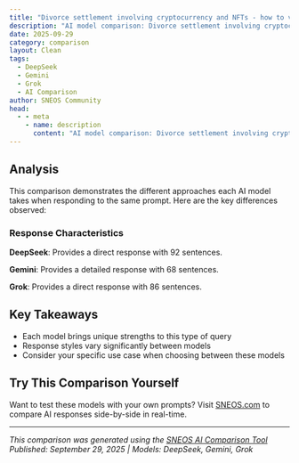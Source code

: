 ```yaml
---
title: "Divorce settlement involving cryptocurrency and NFTs - how to value and divide digital assets"
description: "AI model comparison: Divorce settlement involving cryptocurrency and NFTs - how to value and divide digital assets..."
date: 2025-09-29
category: comparison
layout: Clean
tags:
  - DeepSeek
  - Gemini
  - Grok
  - AI Comparison
author: SNEOS Community
head:
  - - meta
    - name: description
      content: "AI model comparison: Divorce settlement involving cryptocurrency and NFTs - how to value and divide digital assets..."
---
```


<ChatComparison
  title="Divorce settlement involving cryptocurrency and NFTs - how to value and divide digital assets"
  prompt="Divorce settlement involving cryptocurrency and NFTs - how to value and divide digital assets"
  :responses='{"DeepSeek": "Of course. Divorce settlements involving cryptocurrency and Non-Fungible Tokens (NFTs) present unique challenges, but they are treated as property by courts and must be valued and divided. Here is a comprehensive guide to the process.\n\n### Core Legal Principle: Digital Assets are Marital Property\n\nFirst and foremost, in the eyes of the law (in most jurisdictions), cryptocurrency and NFTs are not fundamentally different from a bank account, a stock portfolio, or a piece of art. The key question is: **Were they acquired during the marriage?**\n\n* **If acquired during the marriage:** They are considered **marital property** and are subject to equitable distribution (or community property laws, depending on your state/country).\n* **If acquired before the marriage or via inheritance/gift:** They may be considered **separate property**, but any increase in value during the marriage might be subject to division.\n\n---\n\n### Step 1: Full and Frank Disclosure (The Biggest Hurdle)\n\nThis is the most critical step. Hiding assets in a divorce is illegal and can result in severe penalties, including being held in contempt of court, losing the right to the hidden assets, and paying the other side\u0027s legal fees.\n\n**How to Ensure Disclosure:**\n* **Formal Discovery:** Your attorney can use legal tools like **Interrogatories** (written questions), **Requests for Production of Documents**, and **Depositions** to formally demand information.\n* **Specific Questions to Ask:**\n * \u0022Have you ever owned, traded, or held any cryptocurrency or digital assets?\u0022\n * \u0022Identify all cryptocurrency exchanges you have accounts with (e.g., Coinbase, Binance, Kraken).\u0022\n * \u0022Provide all public wallet addresses you control.\u0022\n * \u0022Provide private keys and seed phrases for all wallets.\u0022 *(Note: This is a very sensitive request and may be contested on security grounds. Often, a verified statement of holdings is sufficient.)*\n* **Forensic Tracing:** A forensic accountant or a specialized crypto tracing firm can be hired to analyze bank statements, blockchain data, and exchange records to uncover hidden or undisclosed assets.\n\n---\n\n### Step 2: Valuing the Digital Assets\n\nThis is where the complexity lies, as values can be extremely volatile.\n\n#### A) Valuing Cryptocurrency (e.g., Bitcoin, Ethereum)\n\nThis is relatively straightforward.\n1. **Identify the Holdings:** Determine the exact type and amount of each coin (e.g., 1.5 BTC, 15 ETH).\n2. **Establish a Valuation Date:** The value must be calculated as of a specific date, typically:\n * **Date of Separation**\n * **Date of Filing for Divorce**\n * **Date of Trial**\n * *(Your attorney will advise on the standard in your jurisdiction.)*\n3. **Find the Fair Market Value:** Use a reputable price aggregator (like CoinMarketCap or CoinGecko) or the closing price on a major exchange (like Coinbase) on the chosen valuation date.\n\n\u003E **Example:** If you have 5 ETH and the price on the date of separation was $2,000 per ETH, the marital value is $10,000.\n\n#### B) Valuing NFTs (The Greater Challenge)\n\nNFTs are unique, and their value is highly subjective. Methods include:\n1. **Last Sale Price:** The most recent price for which the NFT was sold on a marketplace like OpenSea or Blur. This is a good starting point but may not reflect current value.\n2. **Floor Price:** The lowest listed price for an NFT in the same collection. This provides a baseline \u0022liquidation\u0022 value but may significantly undervalue a rare or prized asset.\n3. **Appraised Value:** For high-value or unique NFTs, you may need to hire a specialist appraiser. They will consider:\n * **Rarity \u0026 Traits:** Specific attributes that make the NFT more or less valuable within its collection.\n * **Project Utility \u0026 Roadmap:** Does owning the NFT grant access to a community, a game, or future airdrops?\n * **Market Sentiment \u0026 Hype:** The overall health and popularity of the project.\n * **Comparable Sales:** Recent sales of NFTs with similar traits and rarity.\n4. **Owner\u0027s Stated Value:** The owner\u0027s own estimate, but this is often contested and should be verified.\n\n---\n\n### Step 3: Dividing the Assets\n\nOnce the assets are identified and valued, the court will divide them \u0022equitably\u0022 (fairly, not necessarily equally). Common solutions include:\n\n1. **Buyout:** One spouse keeps the entire digital asset portfolio and \u0022buys out\u0022 the other spouse\u0027s share with other marital property of equivalent value (e.g., cash from a bank account, equity in the house).\n2. **In-Kind Division:** The assets are physically divided.\n * **For Crypto:** This is simple. The owning spouse can send the other spouse their share directly to their wallet. For example, if the couple has 10 ETH to split, 5 ETH can be transferred.\n * **For NFTs:** This is more complex. You might agree that one spouse keeps NFT \u0022A\u0022 and the other keeps NFT \u0022B,\u0022 provided they are of similar value. Fractional ownership of a single NFT is technically possible but legally messy and generally not recommended.\n3. **Liquidation and Split:** The assets are sold on the open market, and the proceeds are split. This is the cleanest method but may trigger tax consequences and means both parties lose any potential future appreciation.\n4. **Continuing Co-ownership:** This is **highly discouraged**. It forces a financial relationship to continue post-divorce and can lead to endless disputes over when to sell, security, and management.\n\n---\n\n### Crucial Practical and Legal Considerations\n\n* **Tax Implications (VERY IMPORTANT):**\n * Selling, trading, or spending crypto is a **taxable event**. Transferring it as part of a divorce settlement under a formal agreement is generally **not a taxable event** (in the U.S., per IRC \u00A7 1041).\n * However, the spouse who receives the assets inherits the original **cost basis**. When they later sell, they will owe capital gains tax on the entire appreciation since the asset was originally purchased.\n * **Document the cost basis and date of acquisition for all assets.**\n\n* **Security and Transfer:**\n * Ensure the receiving spouse is educated on crypto security (hardware wallets, seed phrases) before any transfer is made. A lost seed phrase means lost funds forever.\n * Transfers should be done in a secure, documented manner.\n\n* **Jurisdiction:** Laws regarding digital assets in divorce are still evolving. It is critical to work with a **family law attorney who has experience with cryptocurrency** or is willing to consult with experts.\n\n### Actionable Checklist for Your Divorce\n\n1. **Do Not Hide Assets:** The risks far outweigh any potential reward.\n2. **Hire the Right Attorney:** Find a lawyer who understands this asset class.\n3. **Gather Your Own Records:** If you are the non-owning spouse, gather any evidence you have (emails, texts, bank statements showing transfers to exchanges).\n4. **Secure Your Share:** If you are to receive digital assets, set up your own secure wallet (preferably a hardware wallet) on a reputable exchange or in a self-custodied wallet. Do not have the other spouse hold them for you.\n5. **Involve Experts Early:** Consider hiring a forensic accountant or valuation expert from the outset if you suspect hidden assets or the portfolio is large and complex.\n\nIn summary, while complex, the process mirrors that of other complex assets: **Disclose, Value, Divide.** Success hinges on transparency, proper valuation, and careful planning for the transfer and tax implications.", "Gemini": "Dividing digital assets like cryptocurrency and NFTs in a divorce settlement can be complex, as these assets are relatively new and their value can be highly volatile. Here\u0027s a breakdown of how to approach valuation and division:\n\n**I. Disclosure and Discovery: The First, Crucial Step**\n\n* **Full Disclosure is Key:** Both parties MUST fully disclose all cryptocurrency holdings (including wallet addresses, exchanges used, and transaction history) and NFT ownership (including marketplaces used and transaction history). Failure to disclose can have serious legal consequences.\n* **Forensic Accounting:** If there\u0027s suspicion of hidden assets or complex transactions, a forensic accountant specializing in cryptocurrency and blockchain analysis may be necessary. They can trace transactions, identify obfuscated wallets, and estimate values.\n* **Request Documentation:** Demand the following:\n * Account statements from exchanges (Coinbase, Binance, Kraken, etc.)\n * Wallet addresses (public keys) for all crypto wallets (hot and cold storage)\n * Transaction histories from exchanges and wallets\n * Documentation proving ownership of NFTs (e.g., NFT marketplace accounts, wallet addresses holding the NFTs)\n * Purchase receipts for crypto and NFTs\n * Ledger entries (if used)\n\n**II. Valuation Methods**\n\nDetermining the value of crypto and NFTs is a major hurdle.\n\n* **Cryptocurrency Valuation:**\n * **Fair Market Value (FMV):** The most common method is to use the FMV as of a specific date. This is typically the date of separation, the date of the divorce filing, or another date agreed upon by the parties or ordered by the court. Use reputable cryptocurrency data providers like:\n * CoinMarketCap: Shows historical prices for most cryptocurrencies.\n * CoinGecko: Another reliable source for historical price data.\n * TradingView: Offers charting tools and historical data.\n * **Averaging:** In cases of high volatility, some jurisdictions may allow averaging the value over a period of time (e.g., the 30 days prior to the valuation date) to mitigate short-term price swings.\n * **Expert Testimony:** In complex cases or high-value holdings, a financial expert specializing in cryptocurrency valuation may be needed to provide an opinion to the court.\n\n* **NFT Valuation:** NFTs are even more challenging to value due to their unique nature and illiquidity.\n * **Recent Sales Data:** If the NFT has recently been sold, the sale price is strong evidence of its value. Look for comparable sales data of similar NFTs within the same collection.\n * **Floor Price:** The \u0022floor price\u0022 of a collection (the lowest price at which an NFT from that collection is currently listed for sale) can be a starting point, but it might not reflect the specific NFT\u0027s value.\n * **Rarity and Attributes:** Rarer NFTs with desirable attributes typically command higher prices. Rarity tools and NFT analytics platforms can help assess rarity.\n * **Comparable Assets:** Look for sales of similar NFTs with comparable rarity, attributes, and provenance.\n * **Expert Appraisal:** For high-value NFTs, consider hiring an NFT appraiser who can assess the NFT\u0027s value based on market trends, historical sales, rarity, and other factors. These appraisers often have experience in art valuation or collectible valuation as well.\n * **Income Potential:** If the NFT generates income (e.g., through staking, royalties, or in-game use), the income stream should be considered in the valuation.\n * **Liquidity Issues:** Recognize that selling NFTs can be time-consuming and may incur transaction fees (\u0022gas fees\u0022). This illiquidity may influence the agreed-upon value.\n\n**III. Division Methods**\n\nOnce the assets are valued, the next step is to determine how to divide them.\n\n* **Equal Division:** In community property states, the default is often a 50/50 split of marital assets, including crypto and NFTs.\n* **Equitable Division:** In equitable distribution states, the court will divide assets fairly, but not necessarily equally. Factors considered may include:\n * Length of the marriage\n * Contributions of each party to the marriage\n * Earning capacity of each party\n * Future needs of each party\n* **Methods of Division:**\n * **In-Kind Division:** Divide the cryptocurrency or NFTs directly. This involves transferring a portion of the crypto to the other party\u0027s wallet or transferring ownership of specific NFTs.\n * **Offsetting Assets:** One party keeps the cryptocurrency or NFTs, and the other party receives other assets of equivalent value. For example, one spouse might keep the crypto while the other spouse receives a larger share of the marital home equity. This is often the most practical solution.\n * **Sale and Division of Proceeds:** Sell the cryptocurrency or NFTs and divide the net proceeds. This can be necessary if neither party wants to hold the assets or if it\u0027s the only way to achieve an equitable division. Consider the tax implications of selling.\n * **Structured Payouts:** If immediate division is not feasible, consider a structured payout plan, especially if the value is uncertain or subject to fluctuations.\n\n**IV. Tax Implications**\n\n* **Capital Gains Taxes:** Selling cryptocurrency or NFTs triggers capital gains taxes. The tax rate depends on the holding period (short-term or long-term) and the individual\u0027s tax bracket.\n* **Tax Basis:** It\u0027s crucial to establish the cost basis of the cryptocurrency or NFTs (the original purchase price) to calculate capital gains accurately.\n* **Transfer Incident to Divorce:** A transfer of property between spouses incident to a divorce is generally **not** a taxable event *at the time of transfer*. The recipient spouse takes the transferor\u0027s basis in the asset. However, *when* the recipient spouse sells the asset, they will be subject to capital gains tax based on the original purchase price (basis) and the selling price.\n* **Consult with a Tax Professional:** Given the complexity of cryptocurrency and NFT taxation, it\u0027s essential to consult with a qualified tax advisor to understand the specific tax implications of your divorce settlement.\n\n**V. Important Considerations and Legal Advice**\n\n* **Volatility:** Cryptocurrency and NFT markets are highly volatile. A valuation that\u0027s accurate today may be significantly different tomorrow. Consider this when negotiating a settlement.\n* **Security:** Ensure that cryptocurrency and NFT wallets are securely protected with strong passwords and two-factor authentication.\n* **Jurisdiction:** The laws regarding the division of digital assets vary by jurisdiction. It\u0027s essential to consult with a family law attorney who is knowledgeable about cryptocurrency and NFT law in your jurisdiction.\n* **Qualified Domestic Relations Order (QDRO):** While not typically used for crypto directly held in personal wallets, a QDRO *might* be applicable if cryptocurrency is held in a retirement account.\n* **Settlement Agreement:** The divorce settlement agreement should clearly and specifically address the valuation and division of all cryptocurrency and NFTs, including wallet addresses, account information, and the agreed-upon method of division.\n* **Document Everything:** Keep thorough records of all transactions, valuations, and communications related to the cryptocurrency and NFTs.\n\n**In conclusion:** Dividing cryptocurrency and NFTs in a divorce settlement requires careful planning, accurate valuation, and a clear understanding of the tax implications. Seeking legal and financial advice from professionals experienced in this area is crucial to protect your interests and ensure a fair and equitable settlement. Good luck.\n", "Grok": "Dividing digital assets such as cryptocurrency and non-fungible tokens (NFTs) in a divorce settlement can be complex due to their volatile nature, unique characteristics, and the technical challenges of valuation and transfer. Below, I\u2019ll outline key considerations, steps, and legal aspects to help value and divide these assets equitably during a divorce.\n\n### **1. Understanding Digital Assets**\n- **Cryptocurrency**: Digital or virtual currencies (e.g., Bitcoin, Ethereum) that use cryptography for security and operate on decentralized networks like blockchain. Their value fluctuates significantly based on market conditions.\n- **NFTs**: Unique digital assets representing ownership of a specific item or piece of content (e.g., digital art, collectibles) on a blockchain. Unlike cryptocurrencies, NFTs are not interchangeable, and their value often depends on subjective factors like rarity and demand.\n\n### **2. Challenges in Dividing Digital Assets**\n- **Valuation Difficulties**: Cryptocurrencies and NFTs can have highly volatile market prices or subjective worth (especially for NFTs tied to personal or cultural value).\n- **Ownership and Access**: Digital assets are often held in private wallets, and access requires private keys or passwords. One spouse may control access, raising concerns about hidden assets.\n- **Tax Implications**: Transferring or selling digital assets may trigger capital gains taxes, affecting the net value of the settlement.\n- **Legal Precedents**: Laws and regulations regarding digital assets in divorce vary by jurisdiction, and many areas lack clear guidelines or case law.\n\n### **3. Steps to Value and Divide Digital Assets**\n\n#### **Step 1: Disclosure and Discovery**\n- Both parties must fully disclose all digital assets, including cryptocurrency holdings, NFTs, and access to wallets or accounts on exchanges (e.g., Coinbase, Binance).\n- Hire a forensic accountant or blockchain expert to trace transactions and uncover hidden assets if there\u2019s suspicion of non-disclosure. Blockchain transactions are public for many cryptocurrencies, making it possible to track ownership with the right expertise.\n- Obtain access to wallet addresses, private keys, or account statements to verify holdings.\n\n#### **Step 2: Valuation of Digital Assets**\n- **Cryptocurrency**: Use the market value at a specific point in time (e.g., date of separation or date of settlement) to determine worth. Websites like CoinMarketCap or CoinGecko provide real-time pricing for most cryptocurrencies. Agreeing on a valuation date is critical due to price volatility.\n - Example: If a spouse owns 2 Bitcoin on the date of valuation, and 1 BTC = $30,000, the total value is $60,000.\n- **NFTs**: Valuation is more subjective. Consider factors like:\n - Recent sale prices of similar NFTs in the same collection (e.g., via marketplaces like OpenSea or Rarible).\n - Rarity, historical sales data, and cultural significance.\n - Hire an appraiser or consultant familiar with NFTs for a professional opinion if the value is disputed.\n- Document all valuations with screenshots, market data, or expert reports to support claims in court or negotiations.\n\n#### **Step 3: Division of Assets**\nOnce valued, digital assets can be divided in several ways:\n- **Split the Assets Directly**: If both parties are comfortable holding cryptocurrency or NFTs, divide the assets by transferring portions to each spouse\u2019s digital wallet. For example:\n - Cryptocurrency: Split 10 Ethereum by transferring 5 ETH to each spouse\u2019s wallet.\n - NFTs: If multiple NFTs are owned, allocate specific tokens to each spouse based on value or preference.\n- **Sell and Split Proceeds**: If one or both parties do not want to hold digital assets, sell the cryptocurrency or NFTs on an exchange or marketplace and divide the cash proceeds. Be mindful of transaction fees and tax consequences.\n- **Offset with Other Assets**: If one spouse wants to keep all digital assets, they can offset the value by giving up an equivalent share of other marital property (e.g., cash, real estate).\n- **Mediation or Arbitration**: If agreement cannot be reached, a mediator or arbitrator can help decide how to divide the assets based on fairness and local laws.\n\n#### **Step 4: Secure Transfers and Documentation**\n- Use secure methods to transfer digital assets (e.g., blockchain transactions for cryptocurrency or NFT transfers via marketplaces). Ensure both parties have access to their respective wallets and private keys post-division.\n- Document all transfers in the divorce settlement agreement to avoid future disputes.\n- Consider involving a neutral third party (e.g., an escrow service) to facilitate transfers and ensure fairness.\n\n### **4. Legal and Tax Considerations**\n- **Jurisdictional Laws**: Divorce laws vary widely, and not all jurisdictions have specific rules for handling digital assets. Consult a family law attorney experienced with cryptocurrency and blockchain technology to navigate local regulations.\n- **Tax Implications**: Transferring or selling digital assets may trigger capital gains taxes based on their appreciation since purchase. Work with a tax professional to understand:\n - The cost basis (original purchase price) of the assets.\n - Tax liabilities if assets are sold or transferred as part of the settlement.\n - Note: In some jurisdictions, transferring assets directly between spouses during divorce may be tax-free under specific rules (e.g., IRC Section 1041 in the U.S.).\n- **Marital vs. Separate Property**: Determine whether the digital assets are marital property (subject to division) or separate property (owned before marriage or acquired via inheritance). Blockchain records can help establish the date of acquisition.\n\n### **5. Practical Tips**\n- **Educate Yourself**: If you or your spouse are unfamiliar with digital assets, take time to understand how they work, including wallets, private keys, and security risks.\n- **Hire Experts**: Engage a forensic blockchain analyst, a cryptocurrency-savvy attorney, or a financial advisor to ensure fair valuation and division.\n- **Secure Assets During Divorce**: If one spouse controls access to digital assets, consider court orders or temporary agreements to prevent unauthorized sales or transfers during proceedings.\n- **Plan for Volatility**: Agree on a valuation date or mechanism (e.g., average price over a week) to account for price swings in cryptocurrency.\n\n### **6. Case Example**\n- **Scenario**: A couple owns 5 Bitcoin (valued at $150,000 total on the agreed valuation date) and a rare NFT valued at $50,000 based on recent comparable sales.\n- **Division Options**:\n - Spouse A keeps the NFT ($50,000) and 1 Bitcoin ($30,000), while Spouse B takes the remaining 4 Bitcoin ($120,000). Spouse A offsets the $40,000 difference by conceding other marital assets (e.g., cash or property).\n - Alternatively, they sell all assets and split the $200,000 proceeds equally ($100,000 each), accounting for taxes and fees.\n\n### **Conclusion**\nDividing cryptocurrency and NFTs in a divorce requires careful valuation, transparency, and often professional assistance due to their unique nature. Full disclosure of assets, accurate valuation, and clear agreements on division are essential to avoid disputes. Consulting with a family law attorney and financial or blockchain experts ensures the process aligns with legal standards and protects both parties\u2019 interests. If you\u2019re in this situation, documenting everything and prioritizing clear communication (or mediation) can help achieve a fair outcome."}' 
  published-date="16:28"
/>

## Analysis

This comparison demonstrates the different approaches each AI model takes when responding to the same prompt. Here are the key differences observed:

### Response Characteristics

**DeepSeek**: Provides a direct response with 92 sentences. 

**Gemini**: Provides a detailed response with 68 sentences. 

**Grok**: Provides a direct response with 86 sentences. 

## Key Takeaways

- Each model brings unique strengths to this type of query
- Response styles vary significantly between models
- Consider your specific use case when choosing between these models

## Try This Comparison Yourself

Want to test these models with your own prompts? Visit [SNEOS.com](https://sneos.com) to compare AI responses side-by-side in real-time.

---

*This comparison was generated using the [SNEOS AI Comparison Tool](https://sneos.com)*
*Published: September 29, 2025 | Models: DeepSeek, Gemini, Grok*
